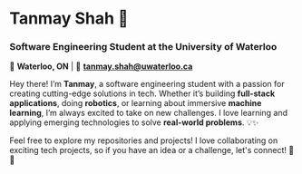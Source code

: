# **Tanmay Shah** 🚀

### Software Engineering Student at the University of Waterloo
📍 **Waterloo, ON** | 📧 **tanmay.shah@uwaterloo.ca**  


Hey there! I’m **Tanmay**, a software engineering student with a passion for creating cutting-edge solutions in tech. Whether it’s building **full-stack applications**, doing **robotics**, or learning about immersive **machine learning**, I’m always excited to take on new challenges. I love learning and applying emerging technologies to solve **real-world problems**. 💡✨

Feel free to explore my repositories and projects! I love collaborating on exciting tech projects, so if you have an idea or a challenge, let's connect! 🎉🚀
